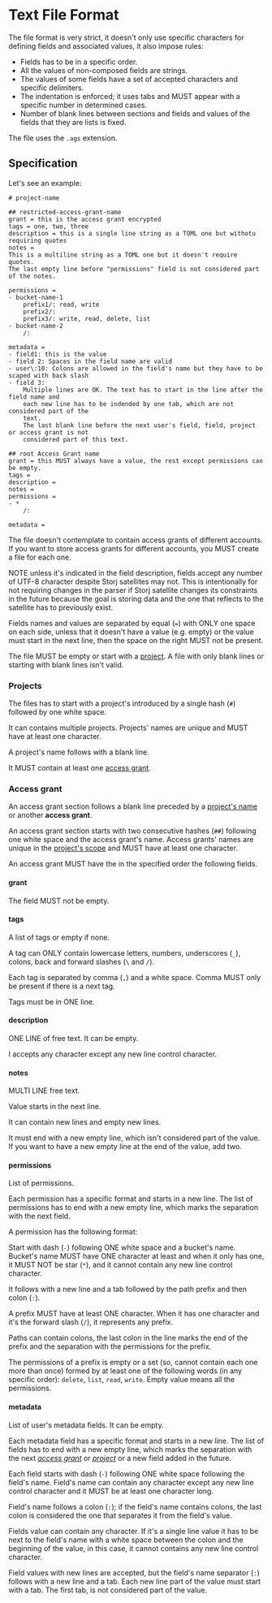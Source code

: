 # Text File Format

The file format is very strict, it doesn't only use specific characters for defining fields and
associated values, it also impose rules:
- Fields has to be in a specific order.
- All the values of non-composed fields are strings.
- The values of some fields have a set of accepted characters and specific delimiters.
- The indentation is enforced; it uses tabs and MUST appear with a specific number in determined
  cases.
- Number of blank lines between sections and fields and values of the fields that they are lists is
  fixed.

The file uses the `.ags` extension.

## Specification

Let's see an example:

```
# project-name

## restricted-access-grant-name
grant = this is the access grant encrypted
tags = one, two, three
description = this is a single line string as a TOML one but withotu requiring quotes
notes =
This is a multiline string as a TOML one but it doesn't require quotes.
The last empty line before "permissions" field is not considered part of the notes.

permissions =
- bucket-name-1
	prefix1/: read, write
	prefix2/:
	prefix3/: write, read, delete, list
- bucket-name-2
	/:

metadata =
- field1: this is the value
- field 2: Spaces in the field name are valid
- user\:10: Colons are allowed in the field's name but they have to be scaped with back slash
- field 3:
	Multiple lines are OK. The text has to start in the line after the field name and
	each new line has to be indended by one tab, which are not considered part of the
	text.
	The last blank line before the next user's field, field, project or access grant is not
	considered part of this text.

## root Access Grant name
grant = this MUST always have a value, the rest except permissions can be empty.
tags =
description =
notes =
permissions =
- *
	/:

metadata =

```

The file doesn't contemplate to contain access grants of different accounts. If you want to store
access grants for different accounts, you MUST create a file for each one.

NOTE unless it's indicated in the field description, fields accept any number of UTF-8 character
despite Storj satellites may not. This is intentionally for not requiring changes in the parser if
Storj satellite changes its constraints in the future because the goal is storing data and the one
that reflects to the satellite has to previously exist.

Fields names and values are separated by equal (`=`) with ONLY one space on each side, unless that
it doesn't have a value (e.g. empty) or the value must start in the next line, then the space on the
right MUST not be present.

The file MUST be empty or start with a [project](#projects). A file with only blank lines or
starting with blank lines isn't valid.

### Projects

The files has to start with a project's introduced by a single hash (`#`) followed by one white
space.

It can contains multiple projects. Projects' names are unique and MUST have at least one character.

A project's name follows with a blank line.

It MUST contain at least one [access grant](#access-grant).

### Access grant

An access grant section follows a blank line preceded by a [project's name](#projects) or another
__access grant__.

An access grant section starts with two consecutive hashes (`##`) following one white space and the
access grant's name. Access grants' names are unique in the [project's scope](#projects) and MUST
have at least one character.

An access grant MUST have the in the specified order the following fields.

#### grant

The field MUST not be empty.

#### tags

A list of tags or empty if none.

A tag can ONLY contain lowercase letters, numbers, underscores (`_`), colons, back and forward
slashes (`\` and `/`).

Each tag is separated by comma (`,`) and a white space. Comma MUST only be present if there is a
next tag.

Tags must be in ONE line.

#### description

ONE LINE of free text. It can be empty.

I accepts any character except any new line control character.

#### notes

MULTI LINE free text.

Value starts in the next line.

It can contain new lines and empty new lines.

It must end with a new empty line, which isn't considered part of the value. If you want to have a
new empty line at the end of the value, add two.

#### permissions

List of permissions.

Each permission has a specific format and starts in a new line. The list of permissions has to end
with a new empty line, which marks the separation with the next field.

A permission has the following format:

Start with dash (`-`) following ONE white space and a bucket's name. Bucket's name MUST have ONE
character at least and when it only has one, it MUST NOT be star (`*`), and it cannot contain any
new line control character.

It follows with a new line and a tab followed by the path prefix and then colon (`:`).

A prefix MUST have at least ONE character. When it has one character and it's the forward slash
(`/`), it represents any prefix.

Paths can contain colons, the last colon in the line marks the end of the prefix and the separation
with the permissions for the prefix.

The permissions of a prefix is empty or a set (so, cannot contain each one more than once) formed by
at least one of the following words (in any specific order): `delete`, `list`, `read`, `write`.
Empty value means all the permissions.

#### metadata

List of user's metadata fields. It can be empty.

Each metadata field has a specific format and starts in a new line. The list of fields has to end
with a new empty line, which marks the separation with the next _[access grant](#access-grant)_ or
_[project](#projects)_ or a new field added in the future.

Each field starts with dash (`-`) following ONE white space following the field's name. Field's name
can contain any character except any new line control character and it MUST be at least one
character long.

Field's name follows a colon (`:`); if the field's name contains colons, the last
colon is considered the one that separates it from the field's value.

Fields value can contain any character. If it's a single line value it has to be next to the field's
name with a white space between the colon and the beginning of the value, in this case, it cannot
contains any new line control character.

Field values with new lines are accepted, but the field's name separator (`:`) follows with a new
line and a tab. Each new line part of the value must start with a tab. The first tab, is not
considered part of the value.
